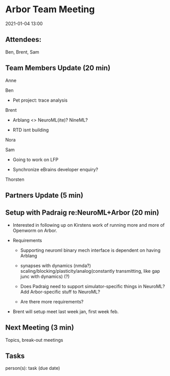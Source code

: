 Arbor Team Meeting
==================

2021-01-04 13:00

Attendees:
----------

Ben, Brent, Sam

Team Members Update (20 min)
----------------------------

Anne

Ben

-   Pet project: trace analysis

Brent

-   Arblang \<\> NeuroML(ite)? NineML?

-   RTD isnt building

Nora

Sam

-   Going to work on LFP

-   Synchronize eBrains developer enquiry?

Thorsten

Partners Update (5 min)
-----------------------

Setup with Padraig re:NeuroML+Arbor (20 min)
--------------------------------------------

-   Interested in following up on Kirstens work of running more and more
    of Openworm on Arbor.

-   Requirements

    -   Supporting neuroml binary mech interface is dependent on having
        Arblang

    -   synapses with dynamics (nmda?)
        scaling/blocking/plasticity/analog(constantly transmitting, like
        gap junc with dynamics) (?)

    -   Does Padraig need to support simulator-specific things in
        NeuroML? Add Arbor-specific stuff to NeuroML?

    -   Are there more requirements?

-   Brent will setup meet last week jan, first week feb.

Next Meeting (3 min)
--------------------

Topics, break-out meetings

Tasks
-----

person(s): task (due date)
